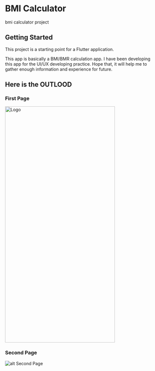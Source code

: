 # BMI Calculator

bmi calculator project

## Getting Started

This project is a starting point for a Flutter application.

This app is basically a BMI/BMR calculation app. I have been developing this app for the UI/UX developing practice. Hope that, it will help me to gather enough information and experience for future.

## Here is the OUTLOOD
### First Page
<img src="https://i.ibb.co/f473j9w/Screenshot-20211204-203928.jpg" alt="Logo" width="360" height="772">

### Second Page
![alt Second Page](https://i.ibb.co/hW8q04s/Screenshot-2021-1204-204013.jpg)

